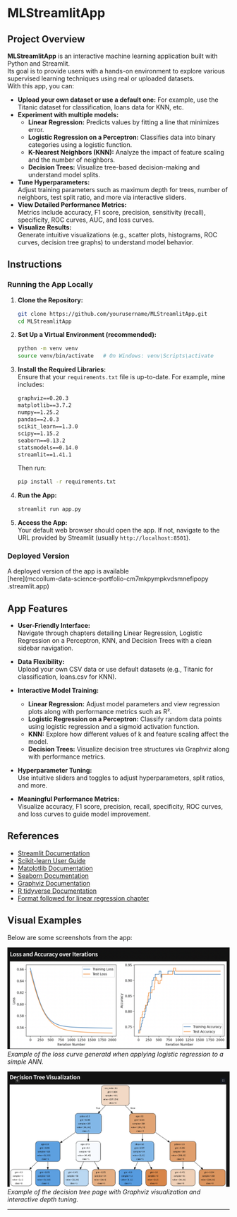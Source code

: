 # MLStreamlitApp

## Project Overview

**MLStreamlitApp** is an interactive machine learning application built with Python and Streamlit.  
Its goal is to provide users with a hands-on environment to explore various supervised learning techniques using real or uploaded datasets.  
With this app, you can:

- **Upload your own dataset or use a default one:** For example, use the Titanic dataset for classification, loans data for KNN, etc.
- **Experiment with multiple models:**  
  - **Linear Regression:** Predicts values by fitting a line that minimizes error.
  - **Logistic Regression on a Perceptron:** Classifies data into binary categories using a logistic function.
  - **K-Nearest Neighbors (KNN):** Analyze the impact of feature scaling and the number of neighbors.
  - **Decision Trees:** Visualize tree-based decision-making and understand model splits.
- **Tune Hyperparameters:**  
  Adjust training parameters such as maximum depth for trees, number of neighbors, test split ratio, and more via interactive sliders.
- **View Detailed Performance Metrics:**  
  Metrics include accuracy, F1 score, precision, sensitivity (recall), specificity, ROC curves, AUC, and loss curves.
- **Visualize Results:**  
  Generate intuitive visualizations (e.g., scatter plots, histograms, ROC curves, decision tree graphs) to understand model behavior.

## Instructions

### Running the App Locally

1. **Clone the Repository:**
    ```bash
    git clone https://github.com/yourusername/MLStreamlitApp.git
    cd MLStreamlitApp
    ```

2. **Set Up a Virtual Environment (recommended):**
    ```bash
    python -m venv venv
    source venv/bin/activate   # On Windows: venv\Scripts\activate
    ```

3. **Install the Required Libraries:**  
   Ensure that your `requirements.txt` file is up-to-date. For example, mine includes:
    ```
    graphviz==0.20.3
    matplotlib==3.7.2
    numpy==1.25.2
    pandas==2.0.3
    scikit_learn==1.3.0
    scipy==1.15.2
    seaborn==0.13.2
    statsmodels==0.14.0
    streamlit==1.41.1
    ```
    Then run:
    ```bash
    pip install -r requirements.txt
    ```

4. **Run the App:**
    ```bash
    streamlit run app.py
    ```
5. **Access the App:**  
   Your default web browser should open the app. If not, navigate to the URL provided by Streamlit (usually `http://localhost:8501`).

### Deployed Version

A deployed version of the app is available   
[here](mccollum-data-science-portfolio-cm7mkpympkvdsmnefipopy
.streamlit.app)

## App Features

- **User-Friendly Interface:**  
  Navigate through chapters detailing Linear Regression, Logistic Regression on a Perceptron, KNN, and Decision Trees with a clean sidebar navigation.

- **Data Flexibility:**  
  Upload your own CSV data or use default datasets (e.g., Titanic for classification, loans.csv for KNN).

- **Interactive Model Training:**  
  - **Linear Regression:** Adjust model parameters and view regression plots along with performance metrics such as R².
  - **Logistic Regression on a Perceptron:** Classify random data points using logistic regression and a sigmoid activation function.
  - **KNN:** Explore how different values of k and feature scaling affect the model.
  - **Decision Trees:** Visualize decision tree structures via Graphviz along with performance metrics.
  
- **Hyperparameter Tuning:**  
  Use intuitive sliders and toggles to adjust hyperparameters, split ratios, and more.

- **Meaningful Performance Metrics:**  
  Visualize accuracy, F1 score, precision, recall, specificity, ROC curves, and loss curves to guide model improvement.


## References

- [Streamlit Documentation](https://docs.streamlit.io/)
- [Scikit-learn User Guide](https://scikit-learn.org/stable/user_guide.html)
- [Matplotlib Documentation](https://matplotlib.org/stable/contents.html)
- [Seaborn Documentation](https://seaborn.pydata.org/)
- [Graphviz Documentation](https://graphviz.gitlab.io/)
- [R tidyverse Documentation](https://www.tidyverse.org/)
- [Format followed for linear regression chapter](https://glms-usf-msds601-fall24.streamlit.app/)



## Visual Examples

Below are some screenshots from the app:

![Perceptron Logistic Loss curve](images/loss.png)  
*Example of the loss curve generatd when applying logistic regression to a simple ANN.*

![Decision Tree Visualization](images/tree.png)  
*Example of the decision tree page with Graphviz visualization and interactive depth tuning.*

---


